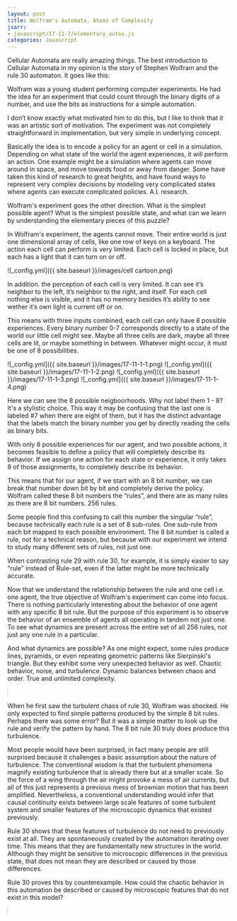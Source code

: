 ```yaml
---
layout: post
title: Wolfram's Automata, Atoms of Complexity
jsarr:
- javascript/17-11-7/elementary_autos.js
categories: Javascript
---
```


Cellular Automata are really amazing things. The best introduction to Cellular Automata in my opinion is the story of Stephen Wolfram and the rule 30 automaton. It goes like this:

 Wolfram was a young student performing computer experiments. He had the idea for an experiment that could count through the binary digits of a number, and use the bits as instructions for a simple automation.

I don’t know exactly what motivated him to do this, but I like to think that it was an artistic sort of motivation. The experiment was not completely straightforward in implementation, but very simple in underlying concept.

Basically the idea is to encode a policy for an agent or cell in a simulation. Depending on what state of the world the agent experiences, it will perform an action. One example might be a simulation where agents can move around in space, and move towards food or away from danger. Some have taken this kind of research to great heights, and have found ways to represent very complex decisions by modeling very complicated states where agents can execute complicated policies. A.I. research.

Wolfram's experiment goes the other direction. What is the simplest possible agent? What is the simplest possible state, and what can we learn by understanding the elementary pieces of this puzzle?

In Wolfram's experiment, the agents cannot move. Their entire world is just one dimensional array of cells, like one row of keys on a keyboard. The action each cell can perform is very limited. Each cell is locked in place, but each has a light that it can turn on or off.

![_config.yml]({{ site.baseurl }}/images/cell cartoon.png)

In addition. the perception of each cell is very limited. It can see it’s neighbor to the left, it’s neighbor to the right, and itself. For each cell nothing else is visible, and it has no memory besides it’s ability to see wether it’s own light is current off or on.

This means with three inputs combined, each cell can only have 8 possible experiences. Every binary number 0-7 corresponds directly to a state of the world our little cell might see. Maybe all three cells are dark, maybe all three cells are lit, or maybe something in between. Whatever might occur, it must be one of 8 possibilities.

![_config.yml]({{ site.baseurl }}/images/17-11-1-1.png)
![_config.yml]({{ site.baseurl }}/images/17-11-1-2.png)
![_config.yml]({{ site.baseurl }}/images/17-11-1-3.png)
![_config.yml]({{ site.baseurl }}/images/17-11-1-4.png)

Here we can see the 8 possible neigboorhoods. Why not label them 1 - 8? It's a stylistic choice. This way it may be confusing that the last one is labeled #7 when there are eight of them, but it has the distinct advantage that the labels match the binary number you get by directly reading the cells as binary bits.

With only 8 possible experiences for our agent, and two possible actions, it becomes feasible to define a policy that will completely describe its behavior. If we assign one action for each state or experience, it only takes 8 of those assignments, to completely describe its behavior.

This means that for our agent, if we start with an 8 bit number, we can break that number down bit by bit and completely derive the policy. Wolfram called these 8 bit numbers the “rules”, and there are as many rules as there are 8 bit numbers. 256 rules.

Some people find this confusing to call this number the singular “rule”, because technically each rule is a set of 8 sub-rules. One sub-rule from each bit mapped to each possible environment. The 8 bit number is called a rule, not for a technical reason, but because with our experiment we intend to study many different sets of rules, not just one.

When contrasting rule 29 with rule 30, for example, it is simply easier to say “rule” instead of Rule-set, even if the latter might be more technically accurate.

Now that we understand the relationship between the rule and one cell i.e. one agent, the true objective of Wolfram's experiment can come into focus. There is nothing particularly interesting about the behavior of one agent with any specific 8 bit rule. But the purpose of this experiment is to observe the behavior of an ensemble of agents all operating in tandem not just one. To see what dynamics are present across the entire set of all 256 rules, not just any one rule in a particular.

And what dynamics are possible? As one might expect, some rules produce lines, pyramids, or even repeating geometric patterns like Sierpinski's triangle. But they exhibit some very unexpected behavior as well. Chaotic behavior, noise, and turbulence. Dynamic balances between chaos and order. True and unlimited complexity.

<canvas id="myCanvas" width=1024%; height= 768%; style="border:1px solid #d3d3d3;">

When he first saw the turbulent chaos of rule 30, Wolfram was shocked. He only expected to find simple patterns produced by the simple 8 bit rules. Perhaps there was some error? But it was a simple matter to look up the rule and verify the pattern by hand. The 8 bit rule 30 truly does produce this turbulence.

 Most people would have been surprised, in fact many people are still surprised because it challenges a basic assumption about the nature of turbulence. The conventional wisdom is that the turbulent phenomena magnify existing turbulence that is already there but at a smaller scale. So the force of a wing through the air might provoke a mess of air currents, but all of this just represents a previous mess of brownian motion that has been amplified. Nevertheless, a conventional understanding would infer that causal continuity exists between large scale features of some turbulent system and smaller features of the microscopic dynamics that existed previously.

Rule 30 shows that these features of turbulence do not need to previously exist at all. They are spontaneously created by the automation iterating over time. This means that they are fundamentally new structures in the world. Although they might be sensitive to microscopic differences in the previous state, that does not mean they are described or caused by those differences.

Rule 30 proves this by counterexample. How could the chaotic behavior in this automation be described or caused by microscopic features that do not exist in this model?
